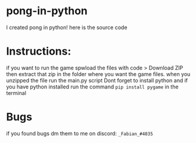# pong-in-python
I created pong in python! here is the source code

# Instructions:
if you want to run the game spwload the files with code > Download ZIP then extract that zip in the folder where you want the game files. when you unzipped the file run the main.py script Dont forget to install python and if you have python installed run the command `pip install pygame` in the terminal

# Bugs
if you found bugs dm them to me on discord: `_Fabian_#4035`
